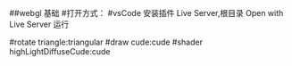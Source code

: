 ##webgl 基础 
#打开方式：
#vsCode 安装插件 Live Server,根目录 Open with Live Server 运行

#rotate triangle:triangular
#draw cude:cude
#shader highLightDiffuseCude:cude